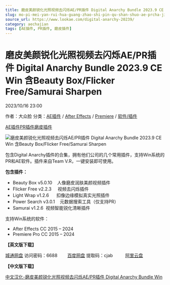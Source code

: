 ```yaml
---
title: 磨皮美颜锐化光照视频去闪烁AE/PR插件 Digital Anarchy Bundle 2023.9 CE Win 含Beauty Box/Flicker Free/Samurai Sharpen
slug: mo-pi-mei-yan-rui-hua-guang-zhao-shi-pin-qu-shan-shuo-ae-prcha-jian-digital-anarchy-bundle-2023-9-ce-win-han-beauty-box-flicker-free-samurai-sharpen
source_url: https://www.lookae.com/digital-anarchy-20239/
category: aechajian
tags: [AE插件, PR插件, 磨皮插件]
---
```

# 磨皮美颜锐化光照视频去闪烁AE/PR插件 Digital Anarchy Bundle 2023.9 CE Win 含Beauty Box/Flicker Free/Samurai Sharpen

2023/10/16 23:00

作者：大众脸
分类：[AE插件](https://www.lookae.com/after-effects/aechajian/) / [After Effects](https://www.lookae.com/after-effects/) / [Premiere](https://www.lookae.com/qitarjcj/premierezy/) / [软件/插件](https://www.lookae.com/qitarjcj/)

[AE插件](https://www.lookae.com/tag/ae%e6%8f%92%e4%bb%b6/)[PR插件](https://www.lookae.com/tag/pr%e6%8f%92%e4%bb%b6/)[磨皮插件](https://www.lookae.com/tag/%e7%a3%a8%e7%9a%ae%e6%8f%92%e4%bb%b6/)

![磨皮美颜锐化光照视频去闪烁AE/PR插件 Digital Anarchy Bundle 2023.9 CE Win 含Beauty Box/Flicker Free/Samurai Sharpen](https://www.lookae.com/wp-content/uploads/2021/09/Digital-Anarchy-2021-.jpg "磨皮美颜锐化光照视频去闪烁AE/PR插件 Digital Anarchy Bundle 2023.9 CE Win 含Beauty Box/Flicker Free/Samurai Sharpen-LookAE.com")

包含Digital Anarchy插件的合集，拥有他们公司的几个常用插件，支持Win系统的PR和AE软件。插件来自Team V.R，一键安装即可使用。

**包含插件：**

* Beauty Box v5.0.10    人像磨皮润肤美颜视频插件
* Flicker Free v2.2.3     视频去闪烁插件
* Light Wrap v1.2.6      扣像边缘模拟真实光照插件
* Power Search v3.0.1    元数据搜索工具（仅支持PR）
* Samurai v1.2.6  视频智能锐化清晰插件

支持Win系统的软件：

* After Effects CC 2015 – 2024
* Premiere Pro CC 2015 – 2024

**【英文版下载】**

[城通网盘](https://url70.ctfile.com/f/2827370-960409557-cea43e?p=4431) 访问密码：6688        [百度网盘](https://pan.baidu.com/s/1LH4wXGNIwPgp8dnWG8HqpA?pwd=cjab) 提取码：cjab          [阿里云盘](https://www.aliyundrive.com/s/aMxWv8w3zPW)

**【中文版下载】**

[中文汉化-磨皮美颜锐化光照视频去闪烁AE/PR插件 Digital Anarchy Bundle Win](https://www.lookae.com/digital-anarchy-202111/)
